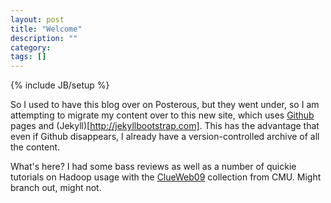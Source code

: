 ```yaml
---
layout: post
title: "Welcome"
description: ""
category: 
tags: []
---
```

{% include JB/setup %}

So I used to have this blog over on Posterous, but they went under, so I am attempting to migrate my content over to this new site, which uses [Github](https://github.com) pages and (Jekyll)[http://jekyllbootstrap.com].  This has the advantage that even if Github disappears, I already have a version-controlled archive of all the content.

What's here?  I had some bass reviews as well as a number of quickie tutorials on Hadoop usage with the [ClueWeb09](http://lemurproject.org/clueweb09.php/) collection from CMU.  Might branch out, might not.
